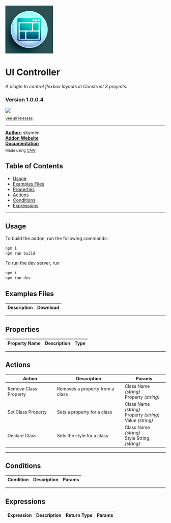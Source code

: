 <img src="./examples/cover.png" width="150" /><br>
# UI Controller
<i>A plugin to control flexbox layouts in Construct 3 projects.</i> <br>
### Version 1.0.0.4

[<img src="https://placehold.co/200x50/4493f8/FFF?text=Download&font=montserrat" width="200"/>](https://github.com/skymen/flexboxController/releases/download/flexbox_controller-1.0.0.4.c3addon/flexbox_controller-1.0.0.4.c3addon)
<br>
<sub> [See all releases](https://github.com/skymen/flexboxController/releases) </sub> <br>

---
<b><u>Author:</u></b> skymen <br>
<b>[Addon Website](https://www.construct.net/en/make-games/addons/1451/ui-controller)</b>  <br>
<b>[Documentation](https://constructfund.github.io/construct3-ui)</b>  <br>
<sub>Made using [CAW](https://marketplace.visualstudio.com/items?itemName=skymen.caw) </sub><br>

## Table of Contents
- [Usage](#usage)
- [Examples Files](#examples-files)
- [Properties](#properties)
- [Actions](#actions)
- [Conditions](#conditions)
- [Expressions](#expressions)
---
## Usage
To build the addon, run the following commands:

```
npm i
npm run build
```

To run the dev server, run

```
npm i
npm run dev
```

## Examples Files
| Description | Download |
| --- | --- |

---
## Properties
| Property Name | Description | Type |
| --- | --- | --- |


---
## Actions
| Action | Description | Params
| --- | --- | --- |
| Remove Class Property | Removes a property from a class | Class Name             *(string)* <br>Property             *(string)* <br> |
| Set Class Property | Sets a property for a class | Class Name             *(string)* <br>Property             *(string)* <br>Value             *(string)* <br> |
| Declare Class | Sets the style for a class | Class Name             *(string)* <br>Style String             *(string)* <br> |


---
## Conditions
| Condition | Description | Params
| --- | --- | --- |


---
## Expressions
| Expression | Description | Return Type | Params
| --- | --- | --- | --- |
